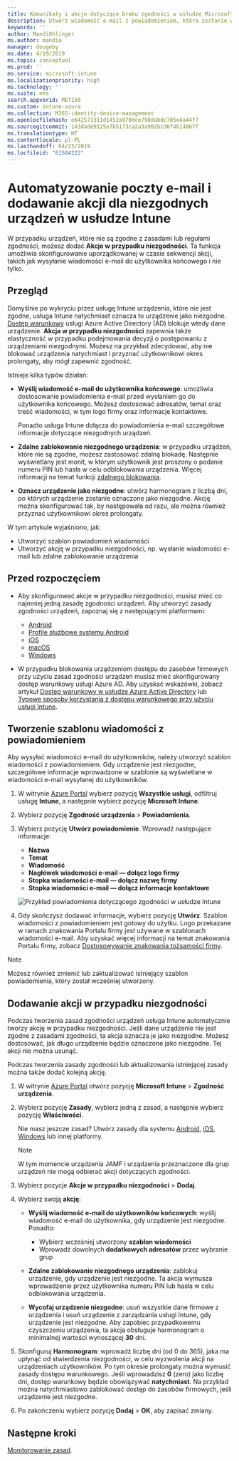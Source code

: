 ```yaml
---
title: Komunikaty i akcje dotyczące braku zgodności w usłudze Microsoft Intune — Azure | Microsoft Docs
description: Utwórz wiadomość e-mail z powiadomieniem, która zostanie wysłana do niezgodnych urządzeń. Dodaj akcje do wykonania po oznaczeniu urządzenia jako niezgodne, takie jak dodanie okresu prolongaty na zapewnienie zgodności lub utworzenie harmonogram w celu zablokowania dostępu, dopóki urządzenie nie będzie zgodne. Zrób to za pomocą usługi Microsoft Intune na platformie Azure.
keywords: ''
author: MandiOhlinger
ms.author: mandia
manager: dougeby
ms.date: 4/19/2019
ms.topic: conceptual
ms.prod: ''
ms.service: microsoft-intune
ms.localizationpriority: high
ms.technology: ''
ms.suite: ems
search.appverid: MET150
ms.custom: intune-azure
ms.collection: M365-identity-device-management
ms.openlocfilehash: e642573311d1452a970dce798dabdc705e4a44f7
ms.sourcegitcommit: 143dade9125e7b5173ca2a3a902bcd6f4b14067f
ms.translationtype: HT
ms.contentlocale: pl-PL
ms.lasthandoff: 04/23/2019
ms.locfileid: "61504222"
---
```

# <a name="automate-email-and-add-actions-for-noncompliant-devices-in-intune"></a>Automatyzowanie poczty e-mail i dodawanie akcji dla niezgodnych urządzeń w usłudze Intune

W przypadku urządzeń, które nie są zgodne z zasadami lub regułami zgodności, możesz dodać **Akcje w przypadku niezgodności**. Ta funkcja umożliwia skonfigurowanie uporządkowanej w czasie sekwencji akcji, takich jak wysyłanie wiadomości e-mail do użytkownika końcowego i nie tylko.

## <a name="overview"></a>Przegląd

Domyślnie po wykryciu przez usługę Intune urządzenia, które nie jest zgodne, usługa Intune natychmiast oznacza to urządzenie jako niezgodne. [Dostęp warunkowy](https://docs.microsoft.com/azure/active-directory/active-directory-conditional-access-azure-portal) usługi Azure Active Directory (AD) blokuje wtedy dane urządzenie. **Akcja w przypadku niezgodności** zapewnia także elastyczność w przypadku podejmowania decyzji o postępowaniu z urządzeniami niezgodnymi. Możesz na przykład zdecydować, aby nie blokować urządzenia natychmiast i przyznać użytkownikowi okres prolongaty, aby mógł zapewnić zgodność.

Istnieje kilka typów działań:

- **Wyślij wiadomość e-mail do użytkownika końcowego**: umożliwia dostosowanie powiadomienia e-mail przed wysłaniem go do użytkownika końcowego. Możesz dostosować adresatów, temat oraz treść wiadomości, w tym logo firmy oraz informacje kontaktowe.

    Ponadto usługa Intune dołącza do powiadomienia e-mail szczegółowe informacje dotyczące niezgodnych urządzeń.

- **Zdalne zablokowanie niezgodnego urządzenia**: w przypadku urządzeń, które nie są zgodne, możesz zastosować zdalną blokadę. Następnie wyświetlany jest monit, w którym użytkownik jest proszony o podanie numeru PIN lub hasła w celu odblokowania urządzenia. Więcej informacji na temat funkcji [zdalnego blokowania](device-remote-lock.md). 

- **Oznacz urządzenie jako niezgodne**: utwórz harmonogram z liczbą dni, po których urządzenie zostanie oznaczone jako niezgodne. Akcję można skonfigurować tak, by następowała od razu, ale można również przyznać użytkownikowi okres prolongaty.

W tym artykule wyjaśniono, jak:

- Utworzyć szablon powiadomień wiadomości
- Utworzyć akcję w przypadku niezgodności, np. wysłanie wiadomości e-mail lub zdalne zablokowanie urządzenia


## <a name="before-you-begin"></a>Przed rozpoczęciem

- Aby skonfigurować akcje w przypadku niezgodności, musisz mieć co najmniej jedną zasadę zgodności urządzeń. Aby utworzyć zasady zgodności urządzeń, zapoznaj się z następującymi platformami:

  - [Android](compliance-policy-create-android.md)
  - [Profile służbowe systemu Android](compliance-policy-create-android-for-work.md)
  - [iOS](compliance-policy-create-ios.md)
  - [macOS](compliance-policy-create-mac-os.md)
  - [Windows](compliance-policy-create-windows.md)

- W przypadku blokowania urządzeniom dostępu do zasobów firmowych przy użyciu zasad zgodności urządzeń musisz mieć skonfigurowany dostęp warunkowy usługi Azure AD. Aby uzyskać wskazówki, zobacz artykuł [Dostęp warunkowy w usłudze Azure Active Directory](https://docs.microsoft.com/azure/active-directory/active-directory-conditional-access-azure-portal) lub [Typowe sposoby korzystania z dostępu warunkowego przy użyciu usługi Intune](conditional-access-intune-common-ways-use.md).

## <a name="create-a-notification-message-template"></a>Tworzenie szablonu wiadomości z powiadomieniem

Aby wysyłać wiadomości e-mail do użytkowników, należy utworzyć szablon wiadomości z powiadomieniem. Gdy urządzenie jest niezgodne, szczegółowe informacje wprowadzone w szablonie są wyświetlane w wiadomości e-mail wysyłanej do użytkowników.

1. W witrynie [Azure Portal](https://portal.azure.com) wybierz pozycję **Wszystkie usługi**, odfiltruj usługę **Intune**, a następnie wybierz pozycję **Microsoft Intune**.
2. Wybierz pozycję **Zgodność urządzenia** > **Powiadomienia**.
3. Wybierz pozycję **Utwórz powiadomienie**. Wprowadź następujące informacje:

   - **Nazwa**
   - **Temat**
   - **Wiadomość**
   - **Nagłówek wiadomości e-mail — dołącz logo firmy**
   - **Stopka wiadomości e-mail — dołącz nazwę firmy**
   - **Stopka wiadomości e-mail — dołącz informacje kontaktowe**

   ![Przykład powiadomienia dotyczącego zgodności w usłudze Intune](./media/actionsfornoncompliance-1.PNG)

4. Gdy skończysz dodawać informacje, wybierz pozycję **Utwórz**. Szablon wiadomości z powiadomieniem jest gotowy do użytku. Logo przekazane w ramach znakowania Portalu firmy jest używane w szablonach wiadomości e-mail. Aby uzyskać więcej informacji na temat znakowania Portalu firmy, zobacz [Dostosowywanie znakowania tożsamości firmy](company-portal-app.md#company-identity-branding-customization).

> [!NOTE]
> Możesz również zmienić lub zaktualizować istniejący szablon powiadomienia, który został wcześniej utworzony.

## <a name="add-actions-for-noncompliance"></a>Dodawanie akcji w przypadku niezgodności

Podczas tworzenia zasad zgodności urządzeń usługa Intune automatycznie tworzy akcję w przypadku niezgodności. Jeśli dane urządzenie nie jest zgodne z zasadami zgodności, ta akcja oznacza je jako niezgodne. Możesz dostosować, jak długo urządzenie będzie oznaczone jako niezgodne. Tej akcji nie można usunąć.

Podczas tworzenia zasady zgodności lub aktualizowania istniejącej zasady można także dodać kolejną akcję. 

1. W witrynie [Azure Portal](https://portal.azure.com) otwórz pozycję **Microsoft Intune** > **Zgodność urządzenia**.
2. Wybierz pozycję **Zasady**, wybierz jedną z zasad, a następnie wybierz pozycję **Właściwości**. 

    Nie masz jeszcze zasad? Utwórz zasady dla systemu [Android](compliance-policy-create-android.md), [iOS](compliance-policy-create-ios.md), [Windows](compliance-policy-create-windows.md) lub innej platformy.
  
    > [!NOTE]
    > W tym momencie urządzenia JAMF i urządzenia przeznaczone dla grup urządzeń nie mogą odbierać akcji dotyczących zgodności.

3. Wybierz pozycje **Akcje w przypadku niezgodności** > **Dodaj**.
4. Wybierz swoją **akcję**: 

    - **Wyślij wiadomość e-mail do użytkowników końcowych**: wyślij wiadomość e-mail do użytkownika, gdy urządzenie jest niezgodne. Ponadto: 
    
         - Wybierz wcześniej utworzony **szablon wiadomości**
         - Wprowadź dowolnych **dodatkowych adresatów** przez wybranie grup
    
    - **Zdalne zablokowanie niezgodnego urządzenia**: zablokuj urządzenie, gdy urządzenie jest niezgodne. Ta akcja wymusza wprowadzenie przez użytkownika numeru PIN lub hasła w celu odblokowania urządzenia. 

    - **Wycofaj urządzenie niezgodne**: usuń wszystkie dane firmowe z urządzenia i usuń urządzenie z zarządzania usługi Intune, gdy urządzenie jest niezgodne. Aby zapobiec przypadkowemu czyszczeniu urządzenia, ta akcja obsługuje harmonogram o minimalnej wartości wynoszącej **30** dni.  

    
5. Skonfiguruj **Harmonogram**: wprowadź liczbę dni (od 0 do 365), jaka ma upłynąć od stwierdzenia niezgodności, w celu wyzwolenia akcji na urządzeniach użytkowników. Po tym okresie prolongaty można wymusić zasady dostępu warunkowego. Jeśli wprowadzisz **0** (zero) jako liczbę dni, dostęp warunkowy będzie obowiązywać **natychmiast**. Na przykład można natychmiastowo zablokować dostęp do zasobów firmowych, jeśli urządzenie jest niezgodne.

6. Po zakończeniu wybierz pozycję **Dodaj** > **OK**, aby zapisać zmiany.

## <a name="next-steps"></a>Następne kroki

[Monitorowanie zasad](compliance-policy-monitor.md).
